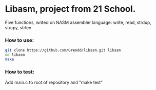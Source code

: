 
# Libasm, project from 21 School.
Five functions, writed on NASM assembler language:
write, read, strdup, strcpy, strlen

### How to use:
```bash
git clone https://github.com/Grendd/libasm.git libasm
cd libasm
make
```
### How to test:  
Add main.c to root of repository and "make test"
```
